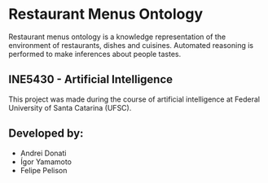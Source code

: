 # Restaurant Menus Ontology

Restaurant menus ontology is a knowledge representation of the environment of restaurants, dishes and cuisines. Automated reasoning is performed to make inferences about people tastes.

## INE5430 - Artificial Intelligence

This project was made during the course of artificial intelligence at Federal University of Santa Catarina (UFSC).

## Developed by:
- Andrei Donati
- Ígor Yamamoto
- Felipe Pelison

